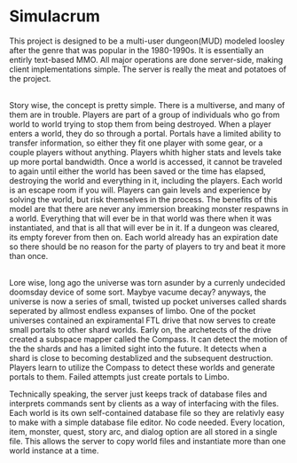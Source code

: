 # Simulacrum

This project is designed to be a multi-user dungeon(MUD) modeled loosley after the genre that was popular in the 1980-1990s.
It is essentially an entirly text-based MMO. All major operations are done server-side, making client implementations simple. 
The server is really the meat and potatoes of the project.<br><br>

Story wise, the concept is pretty simple. There is a multiverse, and many of them are in trouble. Players are part of a group of
individuals who go from world to world trying to stop them from being destroyed. When a player enters a world, they do so through a portal. 
Portals have a limited ability to transfer information, so either they fit one player with some gear, or a couple players without anything.
Players whith higher stats and levels take up more portal bandwidth. Once a world is accessed, it cannot be traveled to again until either
the world has been saved or the time has elapsed, destroying the world and everything in it, including the players. Each world is an
escape room if you will. Players can gain levels and experience by solving the world, but risk themselves in the process. The benefits of
this model are that there are never any immersion breaking monster respawns in a world. Everything that will ever be in that world was
there when it was instantiated, and that is all that will ever be in it. If a dungeon was cleared, its empty forever from then on. Each
world already has an expiration date so there should be no reason for the party of players to try and beat it more than once. <br><br>

Lore wise, long ago the universe was torn asunder by a currenly undecided doomsday device of some sort. Maybye vacume decay? anyways, the universe is now a series of small, twisted up pocket universes called shards seperated by allmost endless expanses of limbo. One of the pocket universes contained an expiramental FTL drive that now serves to create small portals to other shard worlds. Early on, the archetects of the drive created a subspace mapper called the Compass. It can detect the motion of the the shards and has a limited sight into the future. It detects when a shard is close to becoming destablized and the subsequent destruction. Players learn to utilize the Compass to detect these worlds and generate portals to them. Failed attempts just create portals to Limbo.

Technically speaking, the server just keeps track of database files and interprets commands sent by clients as a way of interfacing with 
the files. Each world is its own self-contained database file so they are relativly easy to make with a simple database file editor. No code
needed. Every location, item, monster, quest, story arc, and dialog option are all stored in a single file. This allows the server to copy 
world files and instantiate more than one world instance at a time. 

